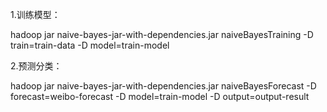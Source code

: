 
    

1.训练模型：

hadoop jar naive-bayes-jar-with-dependencies.jar naiveBayesTraining -D train=train-data -D model=train-model

2.预测分类：

hadoop jar naive-bayes-jar-with-dependencies.jar naiveBayesForecast -D forecast=weibo-forecast -D model=train-model -D output=output-result


